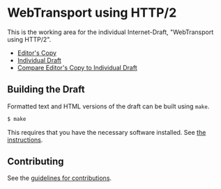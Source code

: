 # WebTransport using HTTP/2

This is the working area for the individual Internet-Draft, "WebTransport using HTTP/2".

* [Editor's Copy](https://erickinnear.github.io/draft-webtransport-http2/#go.draft-webtransport-http2.html)
* [Individual Draft](https://tools.ietf.org/html/draft-webtransport-http2)
* [Compare Editor's Copy to Individual Draft](https://erickinnear.github.io/draft-webtransport-http2/#go.draft-webtransport-http2.diff)

## Building the Draft

Formatted text and HTML versions of the draft can be built using `make`.

```sh
$ make
```

This requires that you have the necessary software installed.  See
[the instructions](https://github.com/martinthomson/i-d-template/blob/master/doc/SETUP.md).


## Contributing

See the
[guidelines for contributions](https://github.com/erickinnear/draft-webtransport-http2/blob/master/CONTRIBUTING.md).


